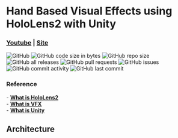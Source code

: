 # Hand Based Visual Effects using HoloLens2 with Unity

### [Youtube]() | [Site](https://realtimevfx.com/u/bumsookim/summary)

![GitHub](https://img.shields.io/github/license/gh-BumsooKim/Hand-Based-VFX-HoloLens2)
![GitHub code size in bytes](https://img.shields.io/github/languages/code-size/gh-BumsooKim/Hand-Based-VFX-HoloLens2)
![GitHub repo size](https://img.shields.io/github/repo-size/gh-BumsooKim/Hand-Based-VFX-HoloLens2)
![GitHub all releases](https://img.shields.io/github/downloads/gh-BumsooKim/Hand-Based-VFX-HoloLens2/total)
![GitHub pull requests](https://img.shields.io/github/issues-pr/gh-BumsooKim/Hand-Based-VFX-HoloLens2)
![GitHub issues](https://img.shields.io/github/issues/gh-BumsooKim/Hand-Based-VFX-HoloLens2)
![GitHub commit activity](https://img.shields.io/github/commit-activity/m/gh-BumsooKim/Hand-Based-VFX-HoloLens2)
![GitHub last commit](https://img.shields.io/github/last-commit/gh-BumsooKim/Hand-Based-VFX-HoloLens2)

### Reference

\- **[What is HoloLens2](https://www.microsoft.com/en-us/hololens/)**<br>
\- **[What is VFX](https://en.wikipedia.org/wiki/Visual_effects)**<br>
\- **[What is Unity](https://unity.com/)**

## Architecture



<!--
## Applications
-->
